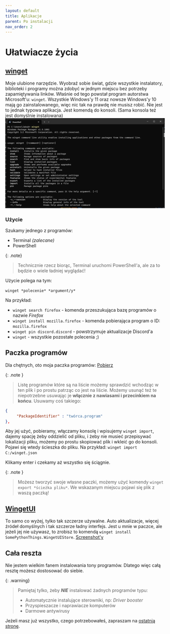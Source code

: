 ```yaml
---
layout: default
title: Aplikacje
parent: Po instalacji
nav_order: 2
---
```

<!-- markdownlint-disable MD025 -->
# Ułatwiacze życia

## [winget](https://learn.microsoft.com/en-us/windows/package-manager/winget)

Moje ulubione narzędzie. Wyobraź sobie świat, gdzie wszystkie instalatory, biblioteki i programy można zdobyć w jednym miejscu bez potrzeby zapamiętywania linków. Właśnie od tego powstał program autorstwa Microsoft'u: `winget`. Wszystkie Windows'y 11 oraz nowsze Windows'y 10 mają go zainstalowanego, więc nic tak na prawdę nie musisz robić. Nie jest to jednak typowa aplikacja. Jest komendą do konsoli. (Sama konsola też jest domyślnie instalowana)
![winget](winget.png)

### Użycie

Szukamy jednego z programów:

- Terminal *(zalecane)*
- PowerShell

{: .note}
> Technicznie rzecz biorąc, Terminal uruchomi PowerShell'a, ale za to będzie o wiele ładniej wyglądać!

Użycie polega na tym:

`winget *polecenie* *argument/y*`

Na przykład:

- `winget search firefox` - komenda przeszukująca bazę programów o nazwie *Firefox*
- `winget install mozilla.firefox` - komenda pobierająca program o ID: `mozilla.firefox`
- `winget pin discord.discord` - powstrzymuje aktualizacje Discord'a
- `winget` - wszystkie pozostałe polecenia ;)

## Paczka programów

Dla chętnych, oto moja paczka programów:
[Pobierz](/winget.json)

{: .note }
> Listę programów które są na liście możemy sprawdzić wchodząc w ten plik i po prostu patrząc co jest na liście. Możemy usunąć też te niepotrzebne usuwając je **włącznie z nawiasami i przecinkiem na końcu**. Usuwamy coś takiego:

``` json
{
     "PackageIdentifier" : "twórca.program"
},
```

Aby jej użyć, pobieramy, włączamy konsolę i wpisujemy `winget import`, dajemy spację żeby oddzielić od pliku, i żeby nie musieć przepisywać lokalizacji pliku, możemy po prostu skopiować plik i wkleić go do konsoli. Pojawi się wtedy ścieszka do pliku. Na przykład:
`winget import C:/winget.json`

Klikamy enter i czekamy aż wszystko się ściągnie.

{: .note }
> Możesz tworzyć swoje własne paczki, możemy użyć komendy `winget export *ścieżka pliku*`. We wskazanym miejscu pojawi się plik z waszą paczką!

## [WingetUI](https://github.com/marticliment/WingetUI)

To samo co wyżej, tylko tak szczerze używalne. Auto aktualizacje, więcej źródeł domyślnych i tak szczerze ładny interfejs. Jest u mnie w paczce, ale jeżeli jej nie używasz, to zrobisz to komendą `winget install SomePythonThings.WingetUIStore`.
[Screenshot'y](https://github.com/marticliment/WingetUI#screenshots)

## Cała reszta

Nie jestem wielkim fanem instalowania tony programów. Dlatego więc całą resztę możesz dostosować do siebie.

{: .warning}
> Pamiętaj tylko, żeby ***NIE*** instalować żadnych programów typu:
>
> - Automatycznie instalujące sterowniki, np: *Driver booster*
> - Przyspieszacze i naprawiacze komputerów
> - Darmowe antywirusy

Jeżeli masz już wszystko, czego potrzebowałeś, zapraszam na [ostatnią stronę](goodbye).
